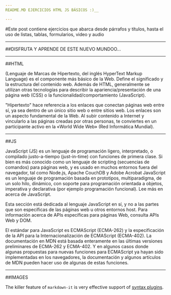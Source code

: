 ```yaml
---
README.MD EJERCICIOS HTML JS BÁSICOS :)__

---
```


#Este post contiene ejercicios que abarca desde párrafos y títulos, hasta el uso de listas, tablas, formularios, video y audio

---

##DISFRUTA Y APRENDE DE ESTE NUEVO MUNDOO...

--- 

##HTML

 (Lenguaje de Marcas de Hipertexto, del inglés HyperText Markup Language) es el componente más básico de la Web. Define el significado y la estructura del contenido web. Además de HTML, generalmente se utilizan otras tecnologías para describir la apariencia/presentación de una página web (CSS) o la funcionalidad/comportamiento (JavaScript).

"Hipertexto" hace referencia a los enlaces que conectan páginas web entre sí, ya sea dentro de un único sitio web o entre sitios web. Los enlaces son un aspecto fundamental de la Web. Al subir contenido a Internet y vincularlo a las páginas creadas por otras personas, te conviertes en un participante activo en la «World Wide Web» (Red Informática Mundial).

---

##JS

JavaScript (JS) es un lenguaje de programación ligero, interpretado, o compilado justo-a-tiempo (just-in-time) con funciones de primera clase. Si bien es más conocido como un lenguaje de scripting (secuencias de comandos) para páginas web, y es usado en muchos entornos fuera del navegador, tal como Node.js, Apache CouchDB y Adobe Acrobat JavaScript es un lenguaje de programación basada en prototipos, multiparadigma, de un solo hilo, dinámico, con soporte para programación orientada a objetos, imperativa y declarativa (por ejemplo programación funcional). Lee más en acerca de JavaScript.

Esta sección está dedicada al lenguaje JavaScript en sí, y no a las partes que son específicas de las páginas web u otros entornos host. Para información acerca de APIs específicas para páginas Web, consulta APIs Web y DOM.

El estándar para JavaScript es ECMAScript (ECMA-262) y la especificación de la API para la Internacionalización de ECMAScript (ECMA-402). La documentación en MDN está basada enteramente en las últimas versiones preliminares de ECMA-262 y ECMA-402. Y en algunos casos donde algunas propuestas para nuevas funciones para ECMAScript ya hayan sido implementadas en los navegadores, la documentación y algunos artículos de MDN pueden hacer uso de algunas de estas funciones.

---

##IMAGES

The killer feature of `markdown-it` is very effective support of
[syntax plugins](https://www.npmjs.org/browse/keyword/markdown-it-plugin).